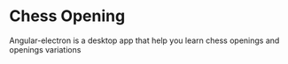 # Chess Opening

Angular-electron is a desktop app that help you learn chess openings and openings variations
